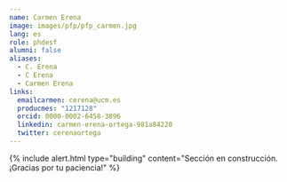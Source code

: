 ```yaml
---
name: Carmen Erena
image: images/pfp/pfp_carmen.jpg
lang: es
role: phdesf
alumni: false
aliases:
  - C. Erena
  - C Erena
  - Carmen Erena
links:
  emailcarmen: cerena@ucm.es
  producmes: "1217128"
  orcid: 0000-0002-6458-3896
  linkedin: carmen-erena-ortega-981a84220
  twitter: cerenaortega
---
```


{%
  include alert.html
  type="building"
  content="Sección en construcción. ¡Gracias por tu paciencia!"
%}